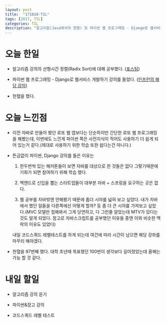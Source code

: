 ```yaml
---
layout: post
title:  "171010-TIL"
tags: [2017, TIL]
categories: TIL
description: "알고리즘(Java에서의 정렬) 및 파이썬 웹 프로그래밍 - Django로 웹서비스 개발하기 강의 공부"
---
```


오늘 한일
========

- 알고리즘 강의의 선형시간 정렬(Radix Sort)에 대해 공부했다. ([포스팅](https://hue9010.github.io/%EC%95%8C%EA%B3%A0%EB%A6%AC%EC%A6%98/Java-%EC%97%90%EC%84%9C%EC%9D%98-%EC%A0%95%EB%A0%AC/))  

- 파이썬 웹 프로그래밍 - Django로 웹서비스 개발하기 강의를 들었다.
([인프런의 해당 강의](https://www.inflearn.com/course/django-%ED%8C%8C%EC%9D%B4%EC%8D%AC-%EC%9E%A5%EA%B3%A0-%EA%B0%95%EC%A2%8C/))

- 헌혈을 했다.

오늘 느낀점
=========

- 이전 자바로 만들어 봤던 로또 웹 앱보다는 단순하지만 간단한 로또 웹 프로그래밍을 해봤는데, 이번에도 느낀게 파이썬 쪽은 사전지식이 적어도 사용하기 더 쉽게 되어 있는거 같다.(제대로 사용하기 위한 학습 또한 쉽다는건 아니다.)

- 뜬금없이 파이썬, Django 강의를 들은 이유는   

  1. 한두번씩 있는 해커톤들이 보면 자바를 대상으로 한 것들은 없다 그렇기때문에 기회가 되면 참여하기 위해 학습 했다.

  2. 백엔드로 신입을 뽑는 스타트업들이 대부분 자바 + 스프링을 요구하는 곳은 없다.

  3. 웹 공부를 자바밖엔 안해봤기 때문에 좀더 시야를 넓혀 보고 싶었다. 내가 자바에서 했던 일들을 다른쪽에선 어떻게 할까? 등 좀 더 큰 시야를 가져보고 싶었다.(MVC 모델만 접해봐서 그게 당연하고, 다 그런줄 알았는데 MTV가 있다는 것도 알게 되었다. 참고로 자바스크립트를 공부했던 이유들 중엔 이와 비슷한 맥락의 이유도 있었다)

  내일 코드스쿼드 레벨테스트를 하게 되는데 여건에 따라 시간이 남으면 해당 강좌를 마무리 해야겠다.

- 헌혈을 97번째 했다. 대학 초년때 목표했던 100번이 생각보다 길어졌었는데 올해는 가능 할 것 같다.

내일 할일
=========

- 알고리즘 강의 듣기

- 파이썬&장고 강의

- 코드스쿼드 레벨 테스트
